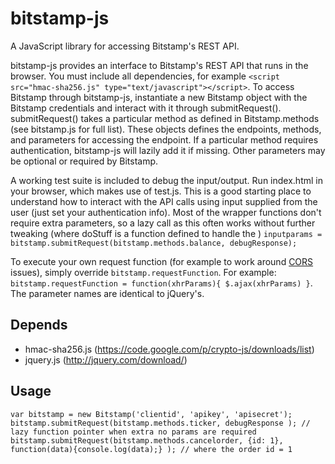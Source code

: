 # bitstamp-js

A JavaScript library for accessing Bitstamp's REST API.

bitstamp-js provides an interface to Bitstamp's REST API that runs in the browser. You must include all dependencies, for example `<script src="hmac-sha256.js" type="text/javascript"></script>`. To access Bitstamp through bitstamp-js, instantiate a new Bitstamp object with the Bitstamp credentials and interact with it through submitRequest(). submitRequest() takes a particular method as defined in Bitstamp.methods (see bitstamp.js for full list). These objects defines the endpoints, methods, and parameters for accessing the endpoint. If a particular method requires authentication, bitstamp-js will lazily add it if missing. Other parameters may be optional or required by Bitstamp.

A working test suite is included to debug the input/output. Run index.html in your browser, which makes use of test.js. This is a good starting place to understand how to interact with the API calls using input supplied from the user (just set your authentication info). Most of the wrapper functions don't require extra parameters, so a lazy call as this often works without further tweaking (where doStuff is a function defined to handle the )
`inputparams = bitstamp.submitRequest(bitstamp.methods.balance, debugResponse);`

To execute your own request function (for example to work around [CORS](http://en.wikipedia.org/wiki/Cross-origin_resource_sharing) issues), simply override `bitstamp.requestFunction`. For example: `bitstamp.requestFunction = function(xhrParams){ $.ajax(xhrParams) }`. The parameter names are identical to jQuery's.


## Depends
* hmac-sha256.js (https://code.google.com/p/crypto-js/downloads/list)
* jquery.js (http://jquery.com/download/)

## Usage
```
var bitstamp = new Bitstamp('clientid', 'apikey', 'apisecret');
bitstamp.submitRequest(bitstamp.methods.ticker, debugResponse ); // lazy function pointer when extra no params are required
bitstamp.submitRequest(bitstamp.methods.cancelorder, {id: 1}, function(data){console.log(data);} ); // where the order id = 1
```
